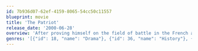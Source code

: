 ```yaml
---
id: 7b936d07-62ef-4159-8065-54cc50c11557
blueprint: movie
title: 'The Patriot'
release_date: '2000-06-28'
overview: 'After proving himself on the field of battle in the French and Indian War, Benjamin Martin wants nothing more to do with such things, preferring the simple life of a farmer. But when his son Gabriel enlists in the army to defend their new nation, America, against the British, Benjamin reluctantly returns to his old life to protect his son.'
genres: '[{"id": 18, "name": "Drama"}, {"id": 36, "name": "History"}, {"id": 10752, "name": "War"}, {"id": 28, "name": "Action"}]'
---
```

